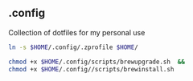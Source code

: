 ## .config

Collection of dotfiles for my personal use

```bash
ln -s $HOME/.config/.zprofile $HOME/
```

```bash
chmod +x $HOME/.config/scripts/brewupgrade.sh  &&
chmod +x $HOME/.config//scripts/brewinstall.sh
```
